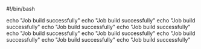 #!/bin/bash

echo "Job build successfully"
echo "Job build successfully"
echo "Job build successfully"
echo "Job build successfully"
echo "Job build successfully"
echo "Job build successfully"
echo "Job build successfully"
echo "Job build successfully"
echo "Job build successfully"
echo "Job build successfully"
